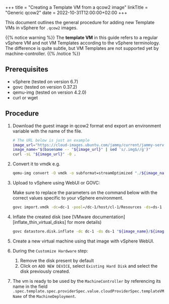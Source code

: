 +++
title = "Creating a Template VM from a qcow2 image"
linkTitle = "Generic qcow2"
date = 2022-10-31T12:00:00+02:00
+++

This document outlines the general procedure for adding new Template VMs in vSphere
for `.qcow2` images.

{{% notice warning %}}
The **template VM** in this guide refers to a regular vSphere VM and not VM
Templates according to the vSphere terminology. The difference is quite subtle,
but VM Templates are not supported yet by machine-controller.
{{% /notice %}}

## Prerequisites

* vSphere (tested on version 6.7)
* govc (tested on version 0.37.2)
* qemu-img (tested on version 4.2.0)
* curl or wget

## Procedure

1. Download the guest image in qcow2 format end export an environment variable
   with the name of the file.

    ```bash
    # The URL below is just an example
    image_url="https://cloud-images.ubuntu.com/jammy/current/jammy-server-cloudimg-amd64-disk-kvm.img"
    image_name="$(basename -- "${image_url}" | sed 's/.img$//g')"
    curl -sL "${image_url}" -O .
    ```

2. Convert it to vmdk e.g.

    ```bash
    qemu-img convert -O vmdk -o subformat=streamOptimized "./${image_name}.qcow2" "${image_name}.vmdk"
    ```

3. Upload to vSphere using WebUI or GOVC:

    Make sure to replace the parameters on the command below with the correct values specific to
    your vSphere environment.

    ```bash
    govc import.vmdk -dc=dc-1 -pool=/dc-1/host/cl-1/Resources -ds=ds-1 "./${image_name}.vmdk"
    ```

4. Inflate the created disk (see [VMware documentation][inflate_thin_virtual_disks] for more details)

    ```bash
    govc datastore.disk.inflate -dc dc-1 -ds ds-1 "${image_name}/${image_name}.vmdk"
    ```

5. Create a new virtual machine using that image with vSphere WebUI.
6. During the `Customize Hardware` step:
    1. Remove the disk present by default
    2. Click on `ADD NEW DEVICE`, select `Existing Hard Disk` and select the disk previously created.
7. The vm is ready to be used by the `MachineController` by referencing its name in the field `.spec.template.spec.providerSpec.value.cloudProviderSpec.templateVMName` of the `MachineDeployment`.
